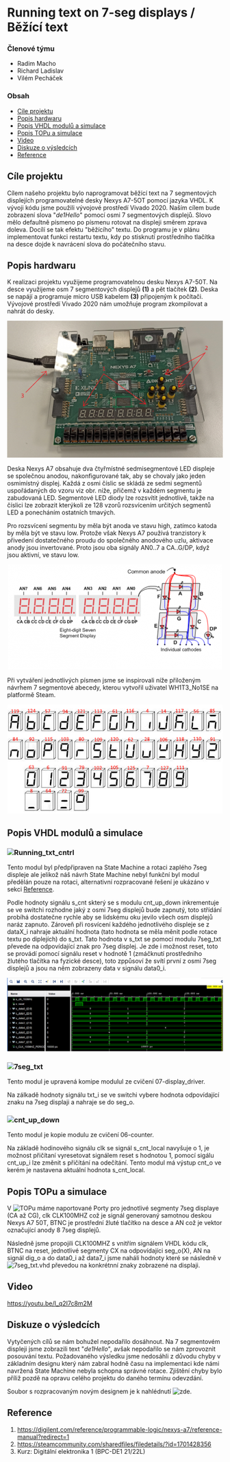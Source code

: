 # Running text on 7-seg displays / Běžící text

### Členové týmu

* Radim Macho
* Richard Ladislav
* Vilém Pecháček

### Obsah

* [Cíle projektu](#objectives)
* [Popis hardwaru](#hardware)
* [Popis VHDL modulů a simulace](#modules)
* [Popis TOPu a simulace](#top)
* [Video](#video)
* [Diskuze o výsledcích](#discussion)
* [Reference](#references)

<a name="objectives"></a>

## Cíle projektu

Cílem našeho projektu bylo naprogramovat běžící text na 7 segmentových displejích programovatelné desky Nexys A7-5OT pomocí jazyka VHDL. 
K vývoji kódu jsme použili vývojové prostředí Vivado 2020. Naším cílem bude zobrazení slova "*de1Hello*" pomocí osmi 7 segmentových displejů. Slovo mělo defaultně písmeno po písmenu rotovat na displeji směrem zprava doleva. Docílí se tak efektu "běžícího" textu. Do programu je v plánu implementovat funkci restartu textu, kdy po stisknutí prostředního tlačítka na desce dojde k navrácení slova do počátečního stavu.

<a name="hardware"></a>

## Popis hardwaru

K realizaci projektu využijeme programovatelnou desku Nexys A7-50T. Na desce využijeme osm 7 segmentových displejů **(1)** a pět tlačítek **(2)**. Deska se napájí a programuje micro USB kabelem **(3)** připojeným k počítači. Vývojové prostředí Vivado 2020 nám umožňuje program zkompilovat a nahrát do desky.

![nexys](images/nexys-a7-50t.jpg)

Deska Nexys A7 obsahuje dva čtyřmístné sedmisegmentové LED displeje se společnou anodou, nakonfigurované tak, aby se chovaly jako jeden osmimístný displej. Každá z osmi číslic se skládá ze sedmi segmentů uspořádaných do vzoru viz obr. níže, přičemž v každém segmentu je zabudovaná LED. Segmentové LED diody lze rozsvítit jednotlivě, takže na číslici lze zobrazit kterýkoli ze 128 vzorů rozsvícením určitých segmentů LED a ponecháním ostatních tmavých.

Pro rozsvícení segmentu by měla být anoda ve stavu high, zatímco katoda by měla být ve stavu low. Protože však Nexys A7 používá tranzistory k přivedení dostatečného proudu do společného anodového uzlu, aktivace anody jsou invertované. Proto jsou oba signály AN0..7 a CA..G/DP, když jsou aktivní, ve stavu low.

<p align="center">
  <img src="images/segment.png">
</p>

Při vytváření jednotlivých písmen jsme se inspirovali níže přiloženým návrhem 7 segmentové abecedy, kterou vytvořil uživatel WH1T3_No1SE na platformě Steam.

<p align="center">
  <img src="images/seg_alphabet.png">
</p>

<a name="modules"></a>

## Popis VHDL modulů a simulace

### ![Running_txt_cntrl](Projekt_DE1/Project_DE1.srcs/sources_1/new/Running_txt_cntrl.vhd)

Tento modul byl předpřipraven na State Machine a rotaci zaplého 7seg displeje ale jelikož náš návrh State Machine nebyl funkční byl modul předělán pouze na rotaci, alternativní rozpracované řešení je ukázáno v sekci [Reference](#references).

Podle hodnoty signálu s_cnt skterý se s modulu cnt_up_down inkrementuje se ve switchi rozhodne jaký z osmi 7seg displejů bude zapnutý, toto střídání probíhá dostatečne rychle aby se lidskému oku jevilo všech osm displejů naráz zapnuto. Zároveň při rosvícení každého jednotlivého displeje se z dataX_i nahraje aktuální hodnota (tato hodnota se měla měnit podle rotace textu po diplejích) do s_txt. Tato hodnota v s_txt se pomocí modulu 7seg_txt převede na odpovídající znak pro 7seg displej. Je zde i možnost reset, toto se provádí pomocí signálu reset v hodnotě 1 (zmáčknutí prostředního žlutého tlačítka na fyzické desce), toto zppůsoví že svítí první z osmi 7seg displejů a jsou na něm zobrazeny data v signálu data0_i.

![wfrms](images/wfrms.png)

### ![7seg_txt](Projekt_DE1/Project_DE1.srcs/sources_1/new/7seg_txt.vhd)

Tento modul je upravená komipe modulul ze cvičení 07-display_driver.

Na zálkadě hodnoty signálu txt_i se ve switchi vybere hodnota odpovídající znaku na 7seg displaji a nahraje se do seg_o.

### ![cnt_up_down](Projekt_DE1/Project_DE1.srcs/sources_1/new/cnt_up_down.vhd)

Tento modul je kopie modulu ze cvičení 06-counter.

Na základě hodinového signálu clk se signál s_cnt_local navyšuje o 1, je možnost přičítaní vyresetovat signálem reset s hodnotou 1, pomocí sigálu cnt_up_i lze změnit s přičítání na odečítání. Tento modul má výstup cnt_o ve kerém je nastavena aktuální hodnota s_cnt_local.

<a name="top"></a>

## Popis TOPu a simulace

V ![TOPu](Projekt_DE1/Project_DE1.srcs/sources_1/new/TOP.vhd) máme naportované Porty pro jednotlivé segmenty 7seg displaye (CA až CG), clk CLK100MHZ což je signál generovaný samotnou deskou Nexys A7 50T, BTNC je prostřední žluté tlačítko na desce a AN což je vektor označující anody 8 7seg displejů.

Následně jsme propojili CLK100MHZ s vnitřím signálem VHDL kódu clk, BTNC na reset, jednotlivé segmenty CX na odpovídajíci seg_o(X), AN na signál dig_o a do data0_i až data7_i jsme naháli hodnoty které se následně v ![7seg_txt.vhd](Projekt_DE1/Project_DE1.srcs/sources_1/new/7seg_txt.vhd) převedou na konkrétnní znaky zobrazené na displaji.

<a name="video"></a>

## Video

https://youtu.be/I_q2I7c8m2M

<a name="references"></a>

## Diskuze o výsledcích

Vytyčených cílů se nám bohužel nepodařilo dosáhnout. Na 7 segmentovém displeji jsme zobrazili text "*de1Hello*", avšak nepodařilo se nám zprovoznit posouvání textu.
Požadovaného výsledku jsme nedosáhli z důvodu chyby v základním designu který nám zabral hodně času na implementaci kde námi navržená State Machine nebyla schopna správné rotace. Zjištění chyby bylo příliž pozdě na opravu celého projektu do daného termínu odevzdání.

Soubor s rozpracovaným novým designem je k nahlédnutí ![zde](display_driver.vhd).

<a name="discussion"></a>

## Reference

1. https://digilent.com/reference/programmable-logic/nexys-a7/reference-manual?redirect=1
2. https://steamcommunity.com/sharedfiles/filedetails/?id=1701428356
3. Kurz: Digitální elektronika 1 (BPC-DE1 21/22L)
